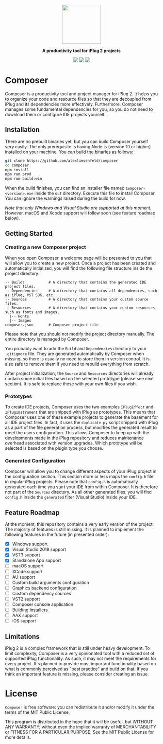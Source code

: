 <p align="center"><img height="128" src="https://github.com/alexliesenfeld/composer/raw/master/art/logo-256.png"></p>
<p align="center"><b>A productivity tool for iPlug 2 projects</b></p>
<p align="center">
    <a href="https://github.com/alexliesenfeld/composer/actions"><img src="https://github.com/alexliesenfeld/composer/workflows/Build/badge.svg?branch=master"></a>
    <a href="https://codecov.io/gh/alexliesenfeld/composer"><img src="https://codecov.io/gh/alexliesenfeld/composer/branch/master/graph/badge.svg"></a>
    <a href="https://deepscan.io/dashboard#view=project&tid=9446&pid=11977&bid=179978"><img src="https://deepscan.io/api/teams/9446/projects/11977/branches/179978/badge/grade.svg"></a>
</p>

# Composer
Composer is a productivity tool and project manager for iPlug 2. It helps you to organize your code and resource files 
so that they are decoupled from iPlug and its dependencies more effectively. Furthermore, Composer manages some 
fundamental dependencies for you, so you do not need to download them or configure IDE projects yourself. 

## Installation
There are no prebuilt binaries yet, but you can build Composer yourself very easily.
The only prerequisite is having Node.js (version 10 or higher) installed on your machine. 
You can build the binaries as follows:

```sh
git clone https://github.com/alexliesenfeld/composer
cd composer
npm install
npm run prod
npm run build:win
```

When the build finishes, you can find an installer file named `Composer-<version>.exe` inside the `out` directory. 
Execute this file to install Composer. You can ignore the warnings raised during the build for now. 

*Note that only Windows and Visual Studio are supported at this moment*. However, macOS and Xcode support will follow 
soon (see feature roadmap below).

## Getting Started

### Creating a new Composer project
When you open Composer, a welcome page will be presented to you that will allow you to create a new project. Once a 
project has been created and automatically initialized, you will find the following file structure inside the project 
directory: 

```
-- Builds           # A directory that contains the generated IDE project files. 
-- Dependencies     # A directory that contains all dependencies, such as iPlug, VST SDK, etc.
-- Sources          # A directory that contains your custom source files.
-- Resources        # A directory that contains your custom resources, such as fonts and images.
  |-- Fonts         
  |-- Images
composer.json       # Composer project file
```

Please note that you should not modify the project directory manually. The entire directory is managed by Composer.

You probably want to add the `Build` and `Dependencies` directory to your `.gitignore` file. They are generated 
automatically by Composer when missing, so there is usually no need to store them in version control. It is also safe 
to remove them if you need to rebuild everything from scratch.

After project initialization, the `Source` and `Resources` directories will already contain some initial files 
based on the selected prototype (please see next section). It is safe to replace these with your own files if you wish.

### Prototypes

To create IDE projects, Composer uses the two examples `IPlugEffect` and `IPlugInstrument` that are shipped with iPlug 
as prototypes. This means that Composer uses one of these example projects to generate the basement for all IDE 
project files. In fact, it uses the `duplicate.py` script shipped with iPlug as a part of the file generation 
process, but modifies the generated result to meet the users configuration. This allows Composer to keep up with 
the developments made in the iPlug repository and reduces maintenance overhead associated with version upgrades. 
Which prototype will be selected is based on the plugin type you choose. 

### Generated Configuration
Composer will allow you to change different aspects of your iPlug project in the configuration section. This section 
more or less maps the `config.h` file in regular iPlug projects. Please note that `config.h` is automatically generated
each time you start your IDE from within Composer. It is therefore not part of the `Sources` directory. As all other 
generated files, you will find `config.h` inside the `generated` filter (Visual Studio) inside your IDE.  

## Feature Roadmap
At the moment, this repository contains a very early version of the project. The majority of features is still 
missing. It is planned to implement the following features in the future (in presented order):

- [x] Windows support
- [x] Visual Studio 2019 support
- [x] VST3 support
- [x] Standalone App support
- [ ] macOS support
- [ ] XCode support
- [ ] AU support
- [ ] Custom build arguments configuration
- [ ] Graphics backend configuration
- [ ] Custom dependency sources
- [ ] VST2 support
- [ ] Composer console application
- [ ] Building Installers
- [ ] AAX support 
- [ ] iOS support

## Limitations
iPlug 2 is a complex framework that is still under heavy development. To limit complexity, Composer is a very 
opinionated tool with a reduced set of supported iPlug functionality. As such, it may not meet the requirements 
for every project. It's planned to provide most important functionality based on what is commonly perceived as 
"best practice" and build on that. If you think an important feature is missing, please consider creating an issue.  

# License
`Composer` is free software: you can redistribute it and/or modify it under the terms of the MIT Public License.

This program is distributed in the hope that it will be useful, but WITHOUT ANY WARRANTY; without even the implied 
warranty of MERCHANTABILITY or FITNESS FOR A PARTICULAR PURPOSE. See the MIT Public License for more details.

